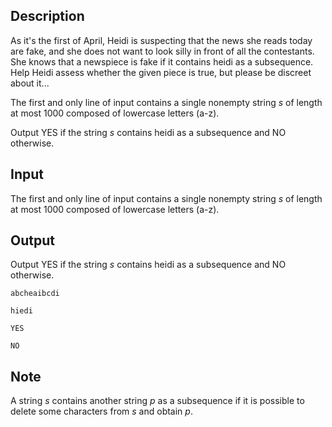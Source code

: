 ## Description

<div><p>As it's the first of April, Heidi is suspecting that the news she reads today are fake, and she does not want to look silly in front of all the contestants. She knows that a newspiece is fake if it contains <span class="tex-font-style-tt">heidi</span> as a subsequence. Help Heidi assess whether the given piece is true, but please be discreet about it...</p></div><div class="input-specification"><p>The first and only line of input contains a single nonempty string <span class="tex-span"><i>s</i></span> of length at most <span class="tex-span">1000</span> composed of lowercase letters (<span class="tex-font-style-tt">a</span>-<span class="tex-font-style-tt">z</span>).</p></div><div class="output-specification"><p>Output <span class="tex-font-style-tt">YES</span> if the string <span class="tex-span"><i>s</i></span> contains <span class="tex-font-style-tt">heidi</span> as a subsequence and <span class="tex-font-style-tt">NO</span> otherwise.</p></div>

## Input

<p>The first and only line of input contains a single nonempty string <span class="tex-span"><i>s</i></span> of length at most <span class="tex-span">1000</span> composed of lowercase letters (<span class="tex-font-style-tt">a</span>-<span class="tex-font-style-tt">z</span>).</p>

## Output

<p>Output <span class="tex-font-style-tt">YES</span> if the string <span class="tex-span"><i>s</i></span> contains <span class="tex-font-style-tt">heidi</span> as a subsequence and <span class="tex-font-style-tt">NO</span> otherwise.</p>





```input1
abcheaibcdi

```




```input2
hiedi

```




```output1
YES
```




```output2
NO
```



## Note

<p>A string <span class="tex-span"><i>s</i></span> contains another string <span class="tex-span"><i>p</i></span> as a <span class="tex-font-style-underline">subsequence</span> if it is possible to delete some characters from <span class="tex-span"><i>s</i></span> and obtain <span class="tex-span"><i>p</i></span>.</p>

